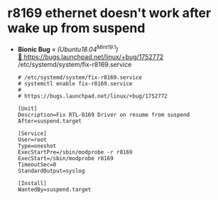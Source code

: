 # r8169 ethernet doesn't work after wake up from suspend
+ **Bionic Bug** _« (Ubuntu18.04<sup>Mint19.1</sup>)_  
  [ :arrow_up_small: https://bugs.launchpad.net/linux/+bug/1752772 ](https://bugs.launchpad.net/linux/+bug/1752772)  
  /etc/systemd/system/fix-r8169.service
  
  ```
  # /etc/systemd/system/fix-r8169.service
  # systemctl enable fix-r8169.service
  #
  # https://bugs.launchpad.net/linux/+bug/1752772
  
  [Unit]
  Description=Fix RTL-8169 Driver on resume from suspend
  After=suspend.target
  
  [Service]
  User=root
  Type=oneshot
  ExecStartPre=/sbin/modprobe -r r8169
  ExecStart=/sbin/modprobe r8169
  TimeoutSec=0
  StandardOutput=syslog
  
  [Install]
  WantedBy=suspend.target
  ```